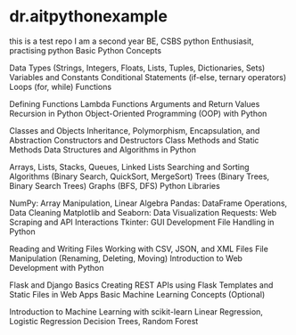 # dr.aitpythonexample
this is a test repo
I am a second year BE, CSBS python Enthusiasit, practising python 
Basic Python Concepts

Data Types (Strings, Integers, Floats, Lists, Tuples, Dictionaries, Sets)
Variables and Constants
Conditional Statements (if-else, ternary operators)
Loops (for, while)
Functions

Defining Functions
Lambda Functions
Arguments and Return Values
Recursion in Python
Object-Oriented Programming (OOP) with Python

Classes and Objects
Inheritance, Polymorphism, Encapsulation, and Abstraction
Constructors and Destructors
Class Methods and Static Methods
Data Structures and Algorithms in Python

Arrays, Lists, Stacks, Queues, Linked Lists
Searching and Sorting Algorithms (Binary Search, QuickSort, MergeSort)
Trees (Binary Trees, Binary Search Trees)
Graphs (BFS, DFS)
Python Libraries

NumPy: Array Manipulation, Linear Algebra
Pandas: DataFrame Operations, Data Cleaning
Matplotlib and Seaborn: Data Visualization
Requests: Web Scraping and API Interactions
Tkinter: GUI Development
File Handling in Python

Reading and Writing Files
Working with CSV, JSON, and XML Files
File Manipulation (Renaming, Deleting, Moving)
Introduction to Web Development with Python

Flask and Django Basics
Creating REST APIs using Flask
Templates and Static Files in Web Apps
Basic Machine Learning Concepts (Optional)

Introduction to Machine Learning with scikit-learn
Linear Regression, Logistic Regression
Decision Trees, Random Forest



